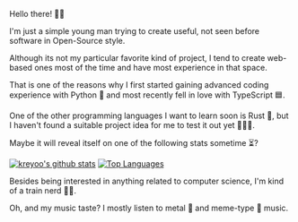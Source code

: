 Hello there! 👋🏻


I'm just a simple young man trying to create useful, not seen before software in Open-Source style.

Although its not my particular favorite kind of project, I tend to create web-based ones most of the time and have most experience in that space.

That is one of the reasons why I first started gaining advanced coding experience with Python 🐍 and most recently fell in love with TypeScript 🟦.

One of the other programming languages I want to learn soon is Rust 🦀, but I haven't found a suitable project idea for me to test it out yet 🤷🏻‍♂️.

Maybe it will reveal itself on one of the following stats sometime ⏳?

[![kreyoo's github stats](https://github-readme-stats.kreyoo.vercel.app/api?username=jvllmr&theme=synthwave&count_private=true&bg_color=30,e96443,904e95&title_color=fff&text_color=fff)](https://github.com/anuraghazra/github-readme-stats) [![Top Languages](https://github-readme-stats.kreyoo.vercel.app/api/top-langs/?username=jvllmr&theme=synthwave&bg_color=30,e96443,904e95&title_color=fff&count_private=true&text_color=fff)](https://github.com/anuraghazra/github-readme-stats)


Besides being interested in anything related to computer science, I'm kind of a train nerd 🚂🤓.


Oh, and my music taste? I mostly listen to metal 🎸 and meme-type 🤪 music.


